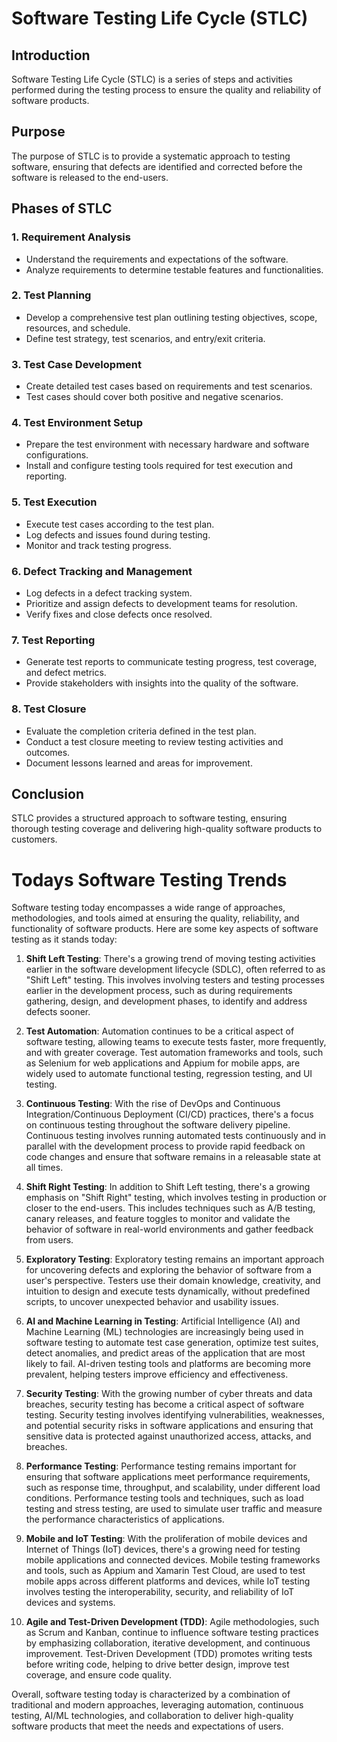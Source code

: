 # Software Testing Life Cycle (STLC)

## Introduction
Software Testing Life Cycle (STLC) is a series of steps and activities performed during the testing process to ensure the quality and reliability of software products.

## Purpose
The purpose of STLC is to provide a systematic approach to testing software, ensuring that defects are identified and corrected before the software is released to the end-users.

## Phases of STLC

### 1. Requirement Analysis
- Understand the requirements and expectations of the software.
- Analyze requirements to determine testable features and functionalities.

### 2. Test Planning
- Develop a comprehensive test plan outlining testing objectives, scope, resources, and schedule.
- Define test strategy, test scenarios, and entry/exit criteria.

### 3. Test Case Development
- Create detailed test cases based on requirements and test scenarios.
- Test cases should cover both positive and negative scenarios.

### 4. Test Environment Setup
- Prepare the test environment with necessary hardware and software configurations.
- Install and configure testing tools required for test execution and reporting.

### 5. Test Execution
- Execute test cases according to the test plan.
- Log defects and issues found during testing.
- Monitor and track testing progress.

### 6. Defect Tracking and Management
- Log defects in a defect tracking system.
- Prioritize and assign defects to development teams for resolution.
- Verify fixes and close defects once resolved.

### 7. Test Reporting
- Generate test reports to communicate testing progress, test coverage, and defect metrics.
- Provide stakeholders with insights into the quality of the software.

### 8. Test Closure
- Evaluate the completion criteria defined in the test plan.
- Conduct a test closure meeting to review testing activities and outcomes.
- Document lessons learned and areas for improvement.

## Conclusion
STLC provides a structured approach to software testing, ensuring thorough testing coverage and delivering high-quality software products to customers.


# Todays Software Testing Trends

Software testing today encompasses a wide range of approaches, methodologies, and tools aimed at ensuring the quality, reliability, and functionality of software products. Here are some key aspects of software testing as it stands today:

1. **Shift Left Testing**: There's a growing trend of moving testing activities earlier in the software development lifecycle (SDLC), often referred to as "Shift Left" testing. This involves involving testers and testing processes earlier in the development process, such as during requirements gathering, design, and development phases, to identify and address defects sooner.

2. **Test Automation**: Automation continues to be a critical aspect of software testing, allowing teams to execute tests faster, more frequently, and with greater coverage. Test automation frameworks and tools, such as Selenium for web applications and Appium for mobile apps, are widely used to automate functional testing, regression testing, and UI testing.

3. **Continuous Testing**: With the rise of DevOps and Continuous Integration/Continuous Deployment (CI/CD) practices, there's a focus on continuous testing throughout the software delivery pipeline. Continuous testing involves running automated tests continuously and in parallel with the development process to provide rapid feedback on code changes and ensure that software remains in a releasable state at all times.

4. **Shift Right Testing**: In addition to Shift Left testing, there's a growing emphasis on "Shift Right" testing, which involves testing in production or closer to the end-users. This includes techniques such as A/B testing, canary releases, and feature toggles to monitor and validate the behavior of software in real-world environments and gather feedback from users.

5. **Exploratory Testing**: Exploratory testing remains an important approach for uncovering defects and exploring the behavior of software from a user's perspective. Testers use their domain knowledge, creativity, and intuition to design and execute tests dynamically, without predefined scripts, to uncover unexpected behavior and usability issues.

6. **AI and Machine Learning in Testing**: Artificial Intelligence (AI) and Machine Learning (ML) technologies are increasingly being used in software testing to automate test case generation, optimize test suites, detect anomalies, and predict areas of the application that are most likely to fail. AI-driven testing tools and platforms are becoming more prevalent, helping testers improve efficiency and effectiveness.

7. **Security Testing**: With the growing number of cyber threats and data breaches, security testing has become a critical aspect of software testing. Security testing involves identifying vulnerabilities, weaknesses, and potential security risks in software applications and ensuring that sensitive data is protected against unauthorized access, attacks, and breaches.

8. **Performance Testing**: Performance testing remains important for ensuring that software applications meet performance requirements, such as response time, throughput, and scalability, under different load conditions. Performance testing tools and techniques, such as load testing and stress testing, are used to simulate user traffic and measure the performance characteristics of applications.

9. **Mobile and IoT Testing**: With the proliferation of mobile devices and Internet of Things (IoT) devices, there's a growing need for testing mobile applications and connected devices. Mobile testing frameworks and tools, such as Appium and Xamarin Test Cloud, are used to test mobile apps across different platforms and devices, while IoT testing involves testing the interoperability, security, and reliability of IoT devices and systems.

10. **Agile and Test-Driven Development (TDD)**: Agile methodologies, such as Scrum and Kanban, continue to influence software testing practices by emphasizing collaboration, iterative development, and continuous improvement. Test-Driven Development (TDD) promotes writing tests before writing code, helping to drive better design, improve test coverage, and ensure code quality.

Overall, software testing today is characterized by a combination of traditional and modern approaches, leveraging automation, continuous testing, AI/ML technologies, and collaboration to deliver high-quality software products that meet the needs and expectations of users.